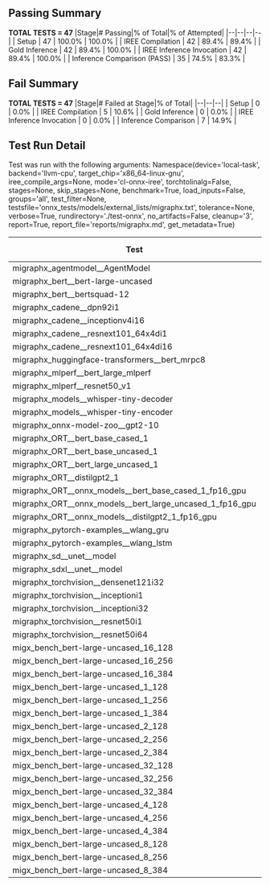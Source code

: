 ## Passing Summary

**TOTAL TESTS = 47**
|Stage|# Passing|% of Total|% of Attempted|
|--|--|--|--|
| Setup | 47 | 100.0% | 100.0% |
| IREE Compilation | 42 | 89.4% | 89.4% |
| Gold Inference | 42 | 89.4% | 100.0% |
| IREE Inference Invocation | 42 | 89.4% | 100.0% |
| Inference Comparison (PASS) | 35 | 74.5% | 83.3% |
## Fail Summary

**TOTAL TESTS = 47**
|Stage|# Failed at Stage|% of Total|
|--|--|--|
| Setup | 0 | 0.0% |
| IREE Compilation | 5 | 10.6% |
| Gold Inference | 0 | 0.0% |
| IREE Inference Invocation | 0 | 0.0% |
| Inference Comparison | 7 | 14.9% |
## Test Run Detail
Test was run with the following arguments:
Namespace(device='local-task', backend='llvm-cpu', target_chip='x86_64-linux-gnu', iree_compile_args=None, mode='cl-onnx-iree', torchtolinalg=False, stages=None, skip_stages=None, benchmark=True, load_inputs=False, groups='all', test_filter=None, testsfile='onnx_tests/models/external_lists/migraphx.txt', tolerance=None, verbose=True, rundirectory='./test-onnx', no_artifacts=False, cleanup='3', report=True, report_file='reports/migraphx.md', get_metadata=True)

| Test | Exit Status | Mean Benchmark Time (ms) | Notes |
|--|--|--|--|
| migraphx_agentmodel__AgentModel | compilation | None | |
| migraphx_bert__bert-large-uncased | PASS | 413.0927696824074 | |
| migraphx_bert__bertsquad-12 | compilation | None | |
| migraphx_cadene__dpn92i1 | PASS | 168.11566365261874 | |
| migraphx_cadene__inceptionv4i16 | PASS | 5573.615161081155 | |
| migraphx_cadene__resnext101_64x4di1 | PASS | 315.7708787669738 | |
| migraphx_cadene__resnext101_64x4di16 | PASS | 5544.112913310528 | |
| migraphx_huggingface-transformers__bert_mrpc8 | PASS | 399.1079833358526 | |
| migraphx_mlperf__bert_large_mlperf | Numerics | 888.3055274685224 | |
| migraphx_mlperf__resnet50_v1 | PASS | 271.6773914794127 | |
| migraphx_models__whisper-tiny-decoder | PASS | 44.275357509436816 | |
| migraphx_models__whisper-tiny-encoder | Numerics | 181.80936492151682 | |
| migraphx_onnx-model-zoo__gpt2-10 | compilation | None | |
| migraphx_ORT__bert_base_cased_1 | PASS | 107.90236187832694 | |
| migraphx_ORT__bert_base_uncased_1 | PASS | 88.33728304931095 | |
| migraphx_ORT__bert_large_uncased_1 | PASS | 254.10942919552326 | |
| migraphx_ORT__distilgpt2_1 | PASS | 30.254445700109866 | |
| migraphx_ORT__onnx_models__bert_base_cased_1_fp16_gpu | Numerics | 93.97824915746848 | |
| migraphx_ORT__onnx_models__bert_large_uncased_1_fp16_gpu | Numerics | 1220.6148554881413 | |
| migraphx_ORT__onnx_models__distilgpt2_1_fp16_gpu | Numerics | 39.92609861824247 | |
| migraphx_pytorch-examples__wlang_gru | PASS | 81.13927132001628 | |
| migraphx_pytorch-examples__wlang_lstm | PASS | 40.20995654019655 | |
| migraphx_sd__unet__model | import_model | None | |
| migraphx_sdxl__unet__model | import_model | None | |
| migraphx_torchvision__densenet121i32 | PASS | 1455.4683975875378 | |
| migraphx_torchvision__inceptioni1 | PASS | 234.63544497887293 | |
| migraphx_torchvision__inceptioni32 | PASS | 5816.44968688488 | |
| migraphx_torchvision__resnet50i1 | PASS | 84.71260080114007 | |
| migraphx_torchvision__resnet50i64 | PASS | 5485.670534272988 | |
| migx_bench_bert-large-uncased_16_128 | PASS | 2530.316613614559 | |
| migx_bench_bert-large-uncased_16_256 | PASS | 4122.362160434325 | |
| migx_bench_bert-large-uncased_16_384 | Numerics | 5909.339337299268 | |
| migx_bench_bert-large-uncased_1_128 | PASS | 159.80752371251583 | |
| migx_bench_bert-large-uncased_1_256 | PASS | 261.929323275884 | |
| migx_bench_bert-large-uncased_1_384 | PASS | 388.75461493929225 | |
| migx_bench_bert-large-uncased_2_128 | PASS | 443.20738191405934 | |
| migx_bench_bert-large-uncased_2_256 | PASS | 602.1994811793168 | |
| migx_bench_bert-large-uncased_2_384 | PASS | 810.4959713915983 | |
| migx_bench_bert-large-uncased_32_128 | PASS | 5080.480898420015 | |
| migx_bench_bert-large-uncased_32_256 | PASS | 8981.154496471087 | |
| migx_bench_bert-large-uncased_32_384 | Numerics | 11437.126944462458 | |
| migx_bench_bert-large-uncased_4_128 | PASS | 708.8474109768867 | |
| migx_bench_bert-large-uncased_4_256 | PASS | 1085.742000490427 | |
| migx_bench_bert-large-uncased_4_384 | PASS | 1553.2268583774567 | |
| migx_bench_bert-large-uncased_8_128 | PASS | 1336.9308114051819 | |
| migx_bench_bert-large-uncased_8_256 | PASS | 2107.760291546583 | |
| migx_bench_bert-large-uncased_8_384 | PASS | 3181.57867093881 | |
